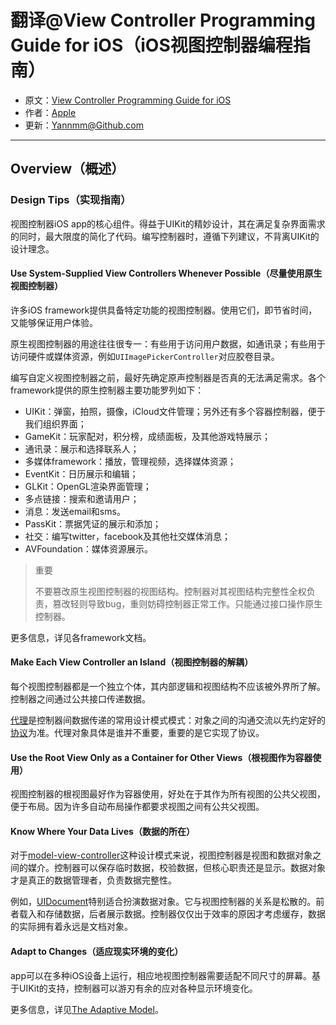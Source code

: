 # 翻译@View Controller Programming Guide for iOS（iOS视图控制器编程指南）

- 原文：[View Controller Programming Guide for iOS](https://developer.apple.com/library/content/featuredarticles/ViewControllerPGforiPhoneOS/index.html#//apple_ref/doc/uid/TP40007457-CH2-SW1)
- 作者：[Apple](https://developer.apple.com/library/content/navigation/)
- 更新：[Yannmm@Github.com](https://github.com/Yannmm/Auto-Layout-Guide-Chinese-Translation)

---

## Overview（概述）

### Design Tips（实现指南）

视图控制器iOS app的核心组件。得益于UIKit的精妙设计，其在满足复杂界面需求的同时，最大限度的简化了代码。编写控制器时，遵循下列建议，不背离UIKit的设计理念。

#### Use System-Supplied View Controllers Whenever Possible（尽量使用原生视图控制器）

许多iOS framework提供具备特定功能的视图控制器。使用它们，即节省时间，又能够保证用户体验。

原生视图控制器的用途往往很专一：有些用于访问用户数据，如通讯录；有些用于访问硬件或媒体资源，例如`UIImagePickerController`对应胶卷目录。

编写自定义视图控制器之前，最好先确定原声控制器是否真的无法满足需求。各个framework提供的原生控制器主要功能罗列如下：

- UIKit：弹窗，拍照，摄像，iCloud文件管理；另外还有多个容器控制器，便于我们组织界面；
- GameKit：玩家配对，积分榜，成绩面板，及其他游戏特展示；
- 通讯录：展示和选择联系人；
- 多媒体framework：播放，管理视频，选择媒体资源；
- EventKit：日历展示和编辑；
- GLKit：OpenGL渲染界面管理；
- 多点链接：搜索和邀请用户；
- 消息：发送email和sms。
- PassKit：票据凭证的展示和添加；
- 社交：编写twitter，facebook及其他社交媒体消息；
- AVFoundation：媒体资源展示。

>重要
>
>不要篡改原生视图控制器的视图结构。控制器对其视图结构完整性全权负责，篡改轻则导致bug，重则妨碍控制器正常工作。只能通过接口操作原生控制器。

更多信息，详见各framework文档。

#### Make Each View Controller an Island（视图控制器的解耦）

每个视图控制器都是一个独立个体，其内部逻辑和视图结构不应该被外界所了解。控制器之间通过公共接口传递数据。

[代理](https://developer.apple.com/library/content/documentation/General/Conceptual/DevPedia-CocoaCore/Delegation.html#//apple_ref/doc/uid/TP40008195-CH14)是控制器间数据传递的常用设计模式模式：对象之间的沟通交流以先约定好的[协议](https://developer.apple.com/library/content/documentation/General/Conceptual/DevPedia-CocoaCore/Protocol.html#//apple_ref/doc/uid/TP40008195-CH45)为准。代理对象具体是谁并不重要，重要的是它实现了协议。

#### Use the Root View Only as a Container for Other Views（根视图作为容器使用）

视图控制器的根视图最好作为容器使用，好处在于其作为所有视图的公共父视图，便于布局。因为许多自动布局操作都要求视图之间有公共父视图。

#### Know Where Your Data Lives（数据的所在）

对于[model-view-controller](https://developer.apple.com/library/content/documentation/General/Conceptual/DevPedia-CocoaCore/MVC.html#//apple_ref/doc/uid/TP40008195-CH32)这种设计模式来说，视图控制器是视图和数据对象之间的媒介。控制器可以保存临时数据，校验数据，但核心职责还是显示。数据对象才是真正的数据管理者，负责数据完整性。

例如，[UIDocument](http©s://developer.apple.com/documentation/uikit/uidocument)特别适合扮演数据对象。它与视图控制器的关系是松散的。前者载入和存储数据，后者展示数据。控制器仅仅出于效率的原因才考虑缓存，数据的实际拥有着永远是文档对象。

#### Adapt to Changes（适应现实环境的变化）

app可以在多种iOS设备上运行，相应地视图控制器需要适配不同尺寸的屏幕。基于UIKit的支持，控制器可以游刃有余的应对各种显示环境变化。

更多信息，详见[The Adaptive Model](https://developer.apple.com/library/content/featuredarticles/ViewControllerPGforiPhoneOS/TheAdaptiveModel.html#//apple_ref/doc/uid/TP40007457-CH19-SW1)。